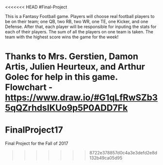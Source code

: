 <<<<<<< HEAD
#Final-Project

This is a Fantasy Football game.
Players will choose real football players to be on their team; one QB, two RB, two WR, one TE, one Kicker, and one Defense.
After that, each player will be responsible for inputing the stats for each of their players.
The sum of all the players on one team is taken.
The team with the highest score wins the game for the week!

Thanks to Mrs. Gerstien, Damon Artis, Julien Heurteux, and Arthur Golec for help in this game.
Flowchart - https://www.draw.io/#G1qLfRwSZb35qQZrhdsIKUo9p5P0ADD7Fk
=======
# FinalProject17
Final Project for the Fall of 2017
>>>>>>> 8722e378857d0c4a3e3defd2e8d132b49ca05d95
